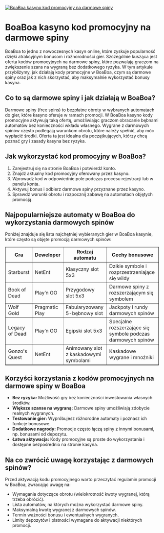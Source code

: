 [![BoaBoa kasyno kod promocyjny na darmowe spiny](https://123-caf.pages.dev/gitsignup.png)](https://vrmoo.ru/Bt82HjjY)

<h1>BoaBoa kasyno kod promocyjny na darmowe spiny</h1> <p>BoaBoa to jedno z nowoczesnych kasyn online, które zyskuje popularność dzięki atrakcyjnym bonusom i różnorodności gier. Szczególnie kusząca jest oferta kodów promocyjnych na darmowe spiny, które pozwalają graczom na zwiększenie szans na wygraną bez dodatkowego ryzyka. W tym artykule przybliżymy, jak działają kody promocyjne w BoaBoa, czym są darmowe spiny oraz jak z nich skorzystać, aby maksymalnie wykorzystać bonusy kasyna.</p>  <h2>Co to są darmowe spiny i jak działają w BoaBoa?</h2> <p>Darmowe spiny (free spins) to bezpłatne obroty w wybranych automatach do gier, które kasyno oferuje w ramach promocji. W BoaBoa kasyno kody promocyjne aktywują taką ofertę, umożliwiając graczom obracanie bębnami automatów bez konieczności wkładu własnego. Wygrane z darmowych spinów często podlegają warunkom obrotu, które należy spełnić, aby móc wypłacić środki. Oferta ta jest idealna dla początkujących, którzy chcą poznać gry i zasady kasyna bez ryzyka.</p>  <h2>Jak wykorzystać kod promocyjny w BoaBoa?</h2> <ol>   <li>Zarejestruj się na stronie BoaBoa i potwierdź konto.</li>   <li>Znajdź aktualny kod promocyjny oferowany przez kasyno.</li>   <li>Wprowadź kod w odpowiednie pole podczas procesu rejestracji lub w panelu konta.</li>   <li>Aktywuj bonus i odbierz darmowe spiny przyznane przez kasyno.</li>   <li>Sprawdź warunki obrotu i rozpocznij zabawę na automatach objętych promocją.</li> </ol>  <h2>Najpopularniejsze automaty w BoaBoa do wykorzystania darmowych spinów</h2> <p>Poniżej znajduje się lista najchętniej wybieranych gier w BoaBoa kasynie, które często są objęte promocją darmowych spinów:</p>  <table border="1" cellpadding="8" cellspacing="0" style="border-collapse: collapse; width: 100%;">   <thead>     <tr>       <th>Gra</th>       <th>Deweloper</th>       <th>Rodzaj automatu</th>       <th>Cechy bonusowe</th>     </tr>   </thead>   <tbody>     <tr>       <td>Starburst</td>       <td>NetEnt</td>       <td>Klasyczny slot 5x3</td>       <td>Dzikie symbole i rozprzestrzeniające się wildy</td>     </tr>     <tr>       <td>Book of Dead</td>       <td>Play’n GO</td>       <td>Przygodowy slot 5x3</td>       <td>Darmowe spiny z rozszerzającym się symbolem</td>     </tr>     <tr>       <td>Wolf Gold</td>       <td>Pragmatic Play</td>       <td>Fabularyzowany 5-bębnowy slot</td>       <td>Jackpoty i rundy darmowych spinów</td>     </tr>     <tr>       <td>Legacy of Dead</td>       <td>Play’n GO</td>       <td>Egipski slot 5x3</td>       <td>Specjalne rozszerzające się symbole podczas darmowych spinów</td>     </tr>     <tr>       <td>Gonzo's Quest</td>       <td>NetEnt</td>       <td>Animowany slot z kaskadowymi symbolami</td>       <td>Kaskadowe wygrane i mnożniki</td>     </tr>   </tbody> </table>  <h2>Korzyści korzystania z kodów promocyjnych na darmowe spiny w BoaBoa</h2> <ul>   <li><strong>Bez ryzyka:</strong> Możliwość gry bez konieczności inwestowania własnych środków.</li>   <li><strong>Większe szanse na wygraną:</strong> Darmowe spiny umożliwiają zdobycie realnych wygranych.</li>   <li><strong>Testowanie gier:</strong> Wypróbujesz różnorodne automaty i poznasz ich funkcje bonusowe.</li>   <li><strong>Dodatkowe nagrody:</strong> Promocje często łączą spiny z innymi bonusami, np. bonusami od depozytu.</li>   <li><strong>Łatwa aktywacja:</strong> Kody promocyjne są proste do wykorzystania i dostępne bezpośrednio na stronie kasyna.</li> </ul>  <h2>Na co zwrócić uwagę korzystając z darmowych spinów?</h2> <p>Przed aktywacją kodu promocyjnego warto przeczytać regulamin promocji w BoaBoa, zwracając uwagę na:</p> <ul>   <li>Wymagania dotyczące obrotu (wielokrotność kwoty wygranej, którą trzeba obrócić).</li>   <li>Lista automatów, na których można wykorzystać darmowe spiny.</li>   <li>Maksymalną kwotę wygranej z darmowych spinów.</li>   <li>Termin ważności bonusu i ewentualnych wygranych.</li>   <li>Limity depozytów i płatności wymagane do aktywacji niektórych promocji.</li> </ul>
